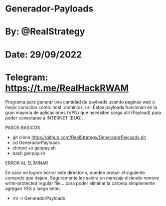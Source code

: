 # Generador-Payloads
# By: @RealStrategy
# Date: 29/09/2022
# Telegram: https://t.me/RealHackRWAM

Programa para generar una cantidad de payloads usando paginas web o mejor conocido como: host, dominios, url. Estos payloads funcionan en la gran mayoria de aplicaciones (VPN) que necesiten carga util (Payload) para poder conectarse a INTERNET (BUG). 

PASOS BASICOS 

- git clone https://github.com/RealStrategy/GeneradorPayloads.git
- cd GeneradorPayloads
- chmod +x genpay.sh
- bash genpay.sh

ERROR AL ELIMINAR

En caso no logren borrar este directorio, pueden probar el siguiente comando que dejare. Seguramente les saldra un mensaje diciendo remove write-protected regular file... para poder eliminar la carpeta simplemente agregan YES y luego enter.

- rm -r GeneradorPayloads 
